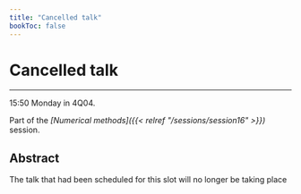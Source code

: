 ```yaml
---
title: "Cancelled talk"
bookToc: false
---
```


# Cancelled talk

****

15:50 Monday in 4Q04.

Part of the *[Numerical methods]({{< relref "/sessions/session16" >}})* session.

## Abstract

The talk that had been scheduled for this slot will no longer be taking place



